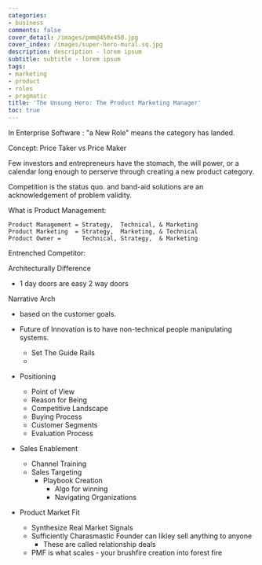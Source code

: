 ```yaml
---
categories:
- business
comments: false
cover_detail: /images/pmm@450x450.jpg
cover_index: /images/super-hero-mural.sq.jpg
description: description - lorem ipsum
subtitle: subtitle - lorem ipsum
tags:
- marketing
- product
- roles
- pragmatic
title: 'The Unsung Hero: The Product Marketing Manager'
toc: true
---
```


In Enterprise Software : "a New Role" means the category has landed.

Concept: Price Taker vs Price Maker

Few investors and entrepreneurs have the stomach, the will power, or a calendar long enough to perserve through creating a new product category.

Competition is the status quo.
and band-aid solutions are an acknowledgement of problem validity.

What is Product Management:
	
	Product Management = Strategy,  Technical, & Marketing
	Product Marketing  = Strategy,  Marketing, & Technical
	Product Owner = 	 Technical, Strategy,  & Marketing

Entrenched Competitor:

Architecturally Difference
- 1 day doors are easy 2 way doors

Narrative Arch
- based on the customer goals.


- Future of Innovation is to have non-technical people manipulating systems.
	- Set The Guide Rails
	- 


- Positioning
	- Point of View
	- Reason for Being
	- Competitive Landscape
	- Buying Process
	- Customer Segments
	- Evaluation Process


- Sales Enablement
	- Channel Training
	- Sales Targeting
		- Playbook Creation
			- Algo for winning
			- Navigating Organizations


- Product Market Fit
	- Synthesize Real Market Signals
	- Sufficiently Charasmastic Founder can likley sell anything to anyone
		- These are called relationship deals
	- PMF is what scales - your brushfire creation into forest fire



[^1]: https://a16z.com/2018/02/24/category-creation-startups/
[^2]: https://www.pragmaticmarketing.com/
[^3]: http://mediafiles.pragmaticmarketing.com/pdf/PM_FrameWork_1601.jpg
[^4]: https://a16z.com/tag/pricing/

